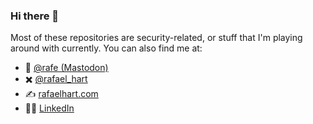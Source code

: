 ### Hi there 👋

Most of these repositories are security-related, or stuff that I'm playing around with currently. You can also find me at:
- 🐘 [@rafe (Mastodon)](https://infosec.exchange/@rafe)
- ✖️ [@rafael_hart](https://twitter.com/rafael_hart)
- ✍️ [rafaelhart.com](https://rafaelhart.com)
- 👨‍💼 [LinkedIn](https://www.linkedin.com/in/rafehart/)
